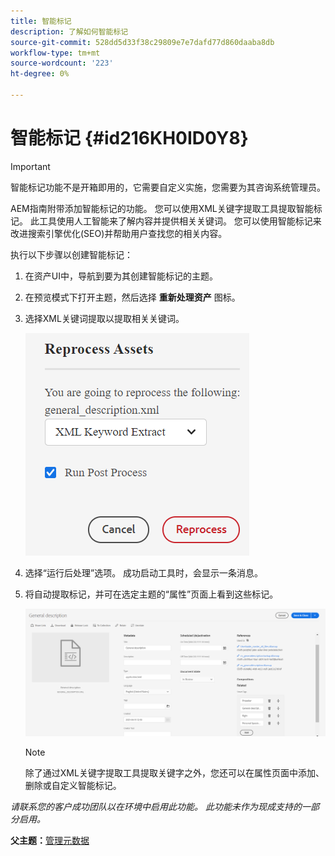 ```yaml
---
title: 智能标记
description: 了解如何智能标记
source-git-commit: 528dd5d33f38c29809e7e7dafd77d860daaba8db
workflow-type: tm+mt
source-wordcount: '223'
ht-degree: 0%

---
```



# 智能标记 {#id216KH0ID0Y8}

>[!IMPORTANT]
>
> 智能标记功能不是开箱即用的，它需要自定义实施，您需要为其咨询系统管理员。

AEM指南附带添加智能标记的功能。 您可以使用XML关键字提取工具提取智能标记。 此工具使用人工智能来了解内容并提供相关关键词。 您可以使用智能标记来改进搜索引擎优化\(SEO\)并帮助用户查找您的相关内容。

执行以下步骤以创建智能标记：

1. 在资产UI中，导航到要为其创建智能标记的主题。
1. 在预览模式下打开主题，然后选择 **重新处理资产** 图标。
1. 选择XML关键词提取以提取相关关键词。

   ![](images/smart-tag-reprocess-asset.png)

1. 选择“运行后处理”选项。 成功启动工具时，会显示一条消息。
1. 将自动提取标记，并可在选定主题的“属性”页面上看到这些标记。

   ![](images/properties-smart-tags.png)

   >[!NOTE]
   >
   > 除了通过XML关键字提取工具提取关键字之外，您还可以在属性页面中添加、删除或自定义智能标记。


*请联系您的客户成功团队以在环境中启用此功能。 此功能未作为现成支持的一部分启用。*

**父主题：**[&#x200B;管理元数据](manage-metadata.md)

